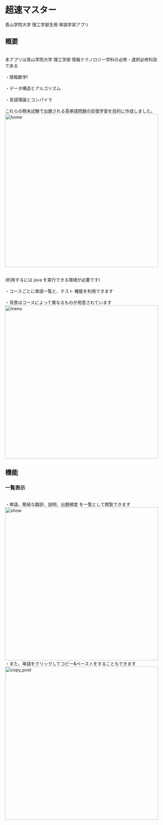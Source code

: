 # 超速マスター
青山学院大学 理工学部生用 単語学習アプリ
## 概要
<br>本アプリは青山学院大学 理工学部 情報テクノロジー学科の必修・選択必修科目である<br/>
<br>・情報数学I<br/>
<br>・データ構造とアルゴリズム<br/>
<br>・言語理論とコンパイラ<br/>
<br>これらの期末試験で出題される英単語問題の反復学習を目的に作成しました。<br/>
<img width="500" alt="home" src="https://user-images.githubusercontent.com/39941977/88917055-19f14a80-d2a2-11ea-92c0-519d1a1ab321.png">

<br>(利用するには java を実行できる環境が必要です)<br/>
<br>・コースごとに単語一覧と、テスト 機能を利用できます<br/>
<br>・背景はコースによって異なるものが用意されています<br/>
<img width="500" alt="menu" src="https://user-images.githubusercontent.com/39941977/88917295-80766880-d2a2-11ea-91d3-4a2cd3479d4e.png">

## 機能
### 一覧表示
<br>・単語、簡易な翻訳、説明、出題頻度 を一覧として閲覧できます<br/>
<img width="500" alt="show" src="https://user-images.githubusercontent.com/39941977/88917706-30e46c80-d2a3-11ea-9e2e-f8a0657ca255.png">
<br>・また、単語をクリックしてコピー&ペーストをすることもできます<br/>
<img width="500" alt="copy_post" src="https://user-images.githubusercontent.com/39941977/88918234-1d85d100-d2a4-11ea-958e-1568d92fb60f.png">
